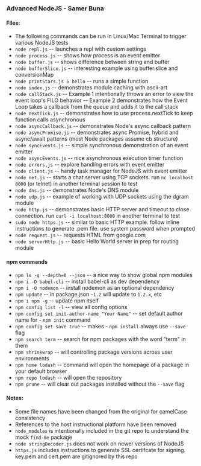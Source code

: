 ### Advanced NodeJS - Samer Buna

#### Files:
 - The following commands can be run in Linux/Mac Terminal to trigger various NodeJS tests
 - `node repl.js` -- launches a repl with custom settings
 - `node process.js` -- shows how process is an event emitter
 - `node buffer.js` -- shows difference between string and buffer
 - `node bufferSlice.js` -- interesting example using buffer.slice and conversionMap
 - `node printStars.js 5 hello` -- runs a simple function
 - `node index.js` -- demonstrates module caching with ascii-art
 - `node callStack.js` 
  -- Example 1 intentionally throws an error to view the event loop's FILO behavior
  -- Example 2 demonstrates how the Event Loop takes a callback from the queue and adds it to the call stack
 - `node nextTick.js` -- demonstrates how to use process.nextTick to keep function calls asynchronous
 - `node asyncCallback.js` -- demonstrates Node's async callback pattern
 - `node asyncPromise.js` -- demonstrates async Promise, hybrid and async/await patterns (most Node packages assume cb structure)
 - `node syncEvents.js` -- simple synchronous demonstration of an event emitter
 - `node asyncEvents.js` -- nice asynchronous execution timer function
 - `node errors.js` -- explore handling errors with event emitter
 - `node client.js` -- handy task manager for NodeJS with event emitter
 - `node net.js` -- starts a chat server using TCP sockets. run `nc localhost 8000` (or telnet) in another terminal session to test
 - `node dns.js` -- demonstrates Node's DNS module
 - `node udp.js` -- example of working with UDP sockets using the dgram module
 - `node http.js` -- demonstrates basic HTTP server and timeout to close connection. run `curl -i localhost:8000` in another terminal to test
 - `sudo node https.js` -- similar to basic HTTP example. follow inline instructions to generate .pem file. use system password when prompted
 - `node request.js` -- requests HTML from google.com
 - `node serverHttp.js` -- basic Hello World server in prep for routing module

#### npm commands
 - `npm ls -g --depth=0 --json` -- a nice way to show global npm modules
 - `npm i -D babel-cli` -- install babel-cli as dev dependency
 - `npm i -O nodemon` -- install nodemon as an optional dependency
 - `npm update` -- in package.json `~1.2` will update to `1.2.x`, etc
 - `npm i npm -g` -- update npm itself
 - `npm config list -l` -- view all config options
 - `npm config set init-author-name "Your Name"` -- set default author name for  - `npm init` command
 - `npm config set save true` -- makes  - `npm install` always use `--save` flag
 - `npm search term` -- search for npm packages with the word "term" in them
 - `npm shrinkwrap` -- will controlling package versions across user environments
 - `npm home lodash` -- command will open the homepage of a package in your default browser
 - `npm repo lodash` -- will open the repository
 - `npm prune` -- will clear out packages installed without the `--save` flag

#### Notes:
 - Some file names have been changed from the original for camelCase consistency
 - References to the host instructional platform have been removed
 - `node_modules` is intentionally included in the git repo to understand the mock `find-me` package
 - `node stringDecoder.js` does not work on newer versions of NodeJS
 - `https.js` includes instructions to generate SSL certifcate for signing. key.pem and cert.pem are gitignored by this repo
